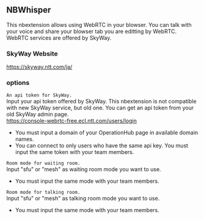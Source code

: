 ## NBWhisper
This nbextension allows using WebRTC in your blowser. You can talk with your voice and share your blowser tab you are editting by WebRTC. WebRTC services are offered by SkyWay.
### SkyWay Website
https://skyway.ntt.com/ja/
### options
`An api token for SkyWay.`<br>
Input your api token offered by SkyWay. This nbextension is not compatible with new SkyWay service, but old one. You can get an api token from your old SkyWay admin page.<br>
https://console-webrtc-free.ecl.ntt.com/users/login<br>
- You must input a domain of your OperationHub page in available domain names.
- You can connect to only users who have the same api key. You must input the same token with your team members.

`Room mode for waiting room.`<br>
Input "sfu" or "mesh" as waiting room mode you want to use.
- You must input the same mode with your team members.

`Room mode for talking room.`<br>
Input "sfu" or "mesh" as talking room mode you want to use.
- You must input the same mode with your team members.<br>
